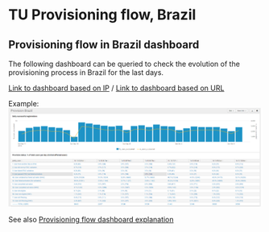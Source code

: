 # TU Provisioning flow, Brazil

## Provisioning flow in Brazil dashboard

The following dashboard can be queried to check the evolution of the provisioning process in Brazil for the last days.

[Link to dashboard based on IP](https://10.253.1.11/en-US/app/tugo/provision_brasil?earliest=0&latest=) / [Link to dashboard based on URL](https://mia-splunk.tefcomms.com/en-US/app/tugo/provision_brasil?earliest=0&latest=)

Example:
![Brazil provisioning dashboard](images/provision_brazil.png)

See also [Provisioning flow dashboard explanation](../../reportdata/Provisioning_dashboard_explanation.md) 



